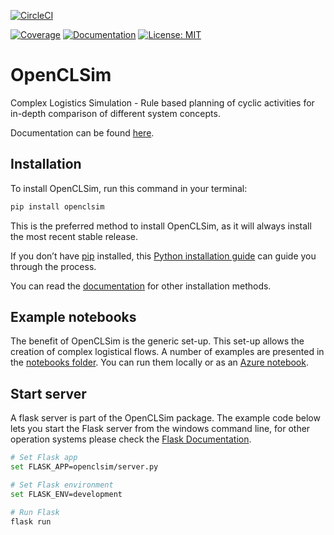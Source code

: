 [![CircleCI](https://circleci.com/gh/TUDelft-CITG/OpenCLSim.svg?style=svg&circle-token=fc95d870dc21fdf11e1ebc02f9defcd99212197a)](https://circleci.com/gh/TUDelft-CITG/OpenCLSim)

[![Coverage](https://oedm.vanoord.com/proxy/circleci_no_redirect/github/TUDelft-CITG/OpenCLSim/master/latest/3b00333d4fe20c813bd9bc81ce2e1d4f5fae987a/tmp/artifacts/coverage.svg)](https://oedm.vanoord.com/proxy/circleci_no_redirect/github/TUDelft-CITG/OpenCLSim/master/latest/3b00333d4fe20c813bd9bc81ce2e1d4f5fae987a/tmp/artifacts/index.html)
[ ![Documentation](https://img.shields.io/badge/sphinx-documentation-brightgreen.svg)](https://openclsim.readthedocs.io)
[ ![License: MIT](https://img.shields.io/badge/License-MIT-brightgreen.svg)](https://github.com/TUDelft-CITG/OpenCLSim/blob/master/LICENSE.txt)

# OpenCLSim

Complex Logistics Simulation - Rule based planning of cyclic activities for in-depth comparison of different system concepts.

Documentation can be found [here](https://oedm.vanoord.com/proxy/circleci_no_redirect/github/TUDelft-CITG/OpenCLSim/master/latest/3b00333d4fe20c813bd9bc81ce2e1d4f5fae987a/tmp/artifacts/docs/index.html).

## Installation

To install OpenCLSim, run this command in your terminal:

``` bash
pip install openclsim
```

This is the preferred method to install OpenCLSim, as it will always install the most recent stable release.

If you don’t have [pip](https://pip.pypa.io) installed, this [Python installation guide](http://docs.python-guide.org/en/latest/starting/installation/) can guide you through the process.

You can read the [documentation](https://oedm.vanoord.com/proxy/circleci_no_redirect/github/TUDelft-CITG/OpenCLSim/master/latest/3b00333d4fe20c813bd9bc81ce2e1d4f5fae987a/tmp/artifacts/docs/installation.html) for other installation methods.

## Example notebooks

The benefit of OpenCLSim is the generic set-up. This set-up allows the creation of complex logistical flows. A number of examples are presented in the [notebooks folder](https://github.com/TUDelft-CITG/OpenCLSim/tree/master/notebooks). You can run them locally or as an [Azure notebook](https://notebooks.azure.com/joris-denuijl/projects/openclsim/tree/notebooks).

## Start server

A flask server is part of the OpenCLSim package. The example code below lets you start the Flask server from the windows command line, for other operation systems please check the [Flask Documentation](http://flask.pocoo.org/docs/dev/cli/).

``` bash
# Set Flask app
set FLASK_APP=openclsim/server.py

# Set Flask environment
set FLASK_ENV=development

# Run Flask
flask run
```
